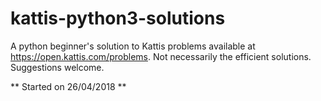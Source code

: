 # kattis-python3-solutions
A python beginner's solution to Kattis problems available at https://open.kattis.com/problems. Not necessarily the efficient solutions.  Suggestions welcome.

** Started on 26/04/2018 **